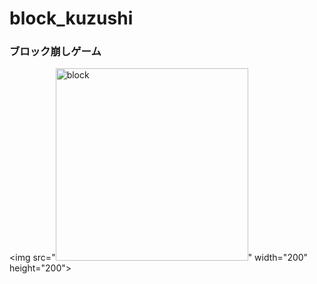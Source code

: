 # block_kuzushi
### ブロック崩しゲーム
<img src="<img width="308" alt="block" src="https://user-images.githubusercontent.com/70088573/148592697-fb00499f-e113-46bc-8964-44e4014418ea.png">" width="200" height="200">  

